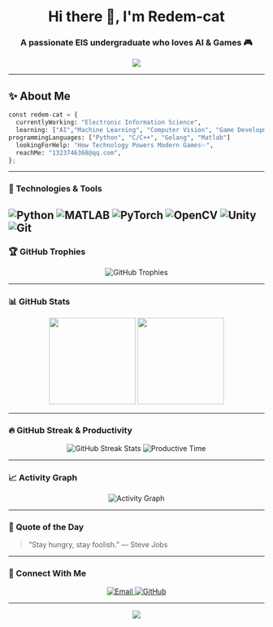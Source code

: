 <h1 align="center">Hi there 👋, I'm Redem-cat</h1>
<h3 align="center">A passionate EIS undergraduate who loves AI & Games 🎮</h3>

<p align="center">
  <img src="https://readme-typing-svg.herokuapp.com?font=Fira+Code&size=24&duration=3000&pause=1000&center=true&vCenter=true&width=435&lines=I+love+Deep+Learning+🧠;I+play+with+Images+and+Code+🖼️;Let%27s+build+cool+stuff+together+🚀" />
</p>

---


## ✨ About Me

```python
const redem-cat = {
  currentlyWorking: "Electronic Information Science",
  learning: ["AI","Machine Learning", "Computer Vision", "Game Development"],
programmingLanguages: ["Python", "C/C++", "Golang", "Matlab"]
  lookingForHelp: "How Technology Powers Modern Games✨",
  reachMe: "1323746368@qq.com",
};
```
---

### 🔧 Technologies & Tools

![Python](https://img.shields.io/badge/-Python-3776AB?style=flat-square&logo=python&logoColor=white)
![MATLAB](https://img.shields.io/badge/-MATLAB-0076A8?style=flat-square&logo=mathworks)
![PyTorch](https://img.shields.io/badge/-PyTorch-EE4C2C?style=flat-square&logo=pytorch&logoColor=white)
![OpenCV](https://img.shields.io/badge/-OpenCV-5C3EE8?style=flat-square&logo=opencv&logoColor=white)
![Unity](https://img.shields.io/badge/-Unity-000000?style=flat-square&logo=unity&logoColor=white)
![Git](https://img.shields.io/badge/-Git-F05032?style=flat-square&logo=git&logoColor=white)
---

### 🏆 GitHub Trophies

<div align="center">
  <img src="https://github-profile-trophy.vercel.app/?username=Redem-cat&theme=gruvbox&column=6&margin-w=15&margin-h=15" alt="GitHub Trophies" />
</div>

---

### 📊 GitHub Stats

<div align="center">
  <img src="https://github-readme-stats.vercel.app/api?username=Redem-cat&count_private=true&show_icons=true&theme=tokyonight&hide_border=true&custom_title=Redem-cat's%20GitHub%20Stats" height="170px" />
  <img src="https://github-readme-stats.vercel.app/api/top-langs/?username=Redem-cat&layout=compact&theme=tokyonight&hide_border=true&hide=html,css,jupyter,Jupyter%20Notebook" height="170px" />
</div>

---

### 🔥 GitHub Streak & Productivity

<div align="center">
  <img src="https://github-readme-streak-stats.herokuapp.com/?user=Redem-cat&theme=tokyonight&hide_border=true" alt="GitHub Streak Stats" />
  <img src="https://github-profile-summary-cards.vercel.app/api/cards/productive-time?username=Redem-cat&theme=tokyonight&utcOffset=8" alt="Productive Time" />
</div>

---

### 📈 Activity Graph

<div align="center">
  <img src="https://github-readme-activity-graph.vercel.app/graph?username=Redem-cat&theme=tokyo-night&hide_border=true" alt="Activity Graph" />
</div>

---

### 💬 Quote of the Day

> “Stay hungry, stay foolish.” — Steve Jobs

---

### 🔗 Connect With Me

<div align="center">
  <a href="mailto:1323746368@qq.com">
    <img src="https://img.shields.io/badge/Email-0078D4?style=for-the-badge&logo=microsoft-outlook&logoColor=white" alt="Email" />
  </a>
  <a href="https://github.com/Redem-cat">
    <img src="https://img.shields.io/badge/GitHub-100000?style=for-the-badge&logo=github&logoColor=white" alt="GitHub" />
  </a>
  <!-- Add more social links here -->
</div>

---

<p align="center">
  <img src="https://capsule-render.vercel.app/api?type=waving&color=gradient&height=100&section=footer"/>
</p>
